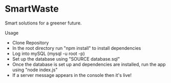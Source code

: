 # SmartWaste
Smart solutions for a greener future.


Usage

- Clone Repository
- In the root directory run "npm install" to install dependencies
- Log into mySQL (mysql -u root -p)
- Set up the database using "SOURCE database.sql"
- Once the database is set up and dependencies are installed, run the app using "node index.js"
- If a server message appears in the console then it's live!

